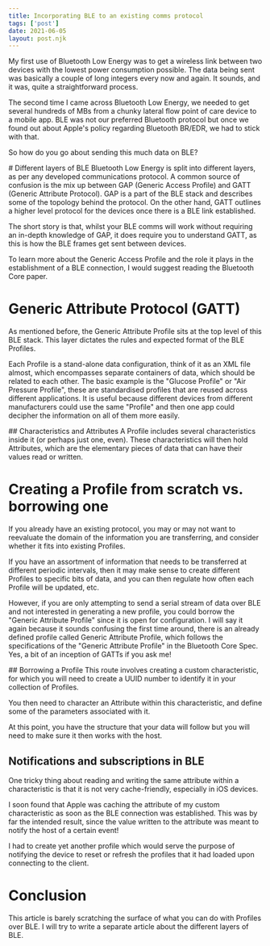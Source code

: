```yaml
---
title: Incorporating BLE to an existing comms protocol
tags: ['post']
date: 2021-06-05
layout: post.njk
---
```

My first use of Bluetooth Low Energy was to get a wireless link between two devices with the lowest power consumption possible. The data being sent was basically a couple of long integers every now and again. It sounds, and it was, quite a straightforward process.

The second time I came across Bluetooth Low Energy, we needed to get several hundreds of MBs from a chunky lateral flow point of care device to a mobile app. BLE was not our preferred Bluetooth protocol but once we found out about Apple's policy regarding Bluetooth BR/EDR, we had to stick with that. 

So how do you go about sending this much data on BLE?  

# Different layers of BLE
Bluetooth Low Energy is split into different layers, as per any developed communications protocol. A common source of confusion is the mix up between GAP (Generic Access Profile) and GATT (Generic Attribute Protocol). GAP is a part of the BLE stack and describes some of the topology behind the protocol. On the other hand, GATT outlines a higher level protocol for the devices once there is a BLE link established. 

The short story is that, whilst your BLE comms will work without requiring an in-depth knowledge of GAP, it does require you to understand GATT, as this is how the BLE frames get sent between devices.

To learn more about the Generic Access Profile and the role it plays in the establishment of a BLE connection, I would suggest reading the Bluetooth Core paper.

# Generic Attribute Protocol (GATT)

As mentioned before, the Generic Attribute Profile sits at the top level of this BLE stack. This layer dictates the rules and expected format of the BLE Profiles. 

Each Profile is a stand-alone data configuration, think of it as an XML file almost, which encompasses separate containers of data, which should be related to each other. The basic example is the "Glucose Profile" or "Air Pressure Profile", these are standardised profiles that are reused across different applications. It is useful because different devices from different manufacturers could use the same "Profile" and then one app could decipher the information on all of them more easily.

## Characteristics and Attributes
A Profile includes several characteristics inside it (or perhaps just one, even). These characteristics will then hold Attributes, which are the elementary pieces of data that can have their values read or written.


# Creating a Profile from scratch vs. borrowing one
If you already have an existing protocol, you may or may not want to reevaluate the domain of the information you are transferring, and consider whether it fits into existing Profiles. 

If you have an assortment of information that needs to be transferred at different periodic intervals, then it may make sense to create different Profiles to specific bits of data, and you can then regulate how often each Profile will be updated, etc.

However, if you are only attempting to send a serial stream of data over BLE and not interested in generating a new profile, you could borrow the "Generic Attribute Profile" since it is open for configuration. I will say it again because it sounds confusing the first time around, there is an already defined profile called Generic Attribute Profile, which follows the specifications of the "Generic Attribute Profile" in the Bluetooth Core Spec. Yes, a bit of an inception of GATTs if you ask me! 

## Borrowing a Profile
This route involves creating a custom characteristic, for which you will need to create a UUID number to identify it in your collection of Profiles. 

You then need to character an Attribute within this characteristic, and define some of the parameters associated with it. 

At this point, you have the structure that your data will follow but you will need to make sure it then works with the host.

## Notifications and subscriptions in BLE
One tricky thing about reading and writing the same attribute within a characteristic is that it is not very cache-friendly, especially in iOS devices. 

I soon found that Apple was caching the attribute of my custom characteristic as soon as the BLE connection was established. This was by far the intended result, since the value written to the attribute was meant to notify the host of a certain event! 

I had to create yet another profile which would serve the purpose of notifying the device to reset or refresh the profiles that it had loaded upon connecting to the client.

# Conclusion
This article is barely scratching the surface of what you can do with Profiles over BLE. I will try to write a separate article about the different layers of BLE. 



